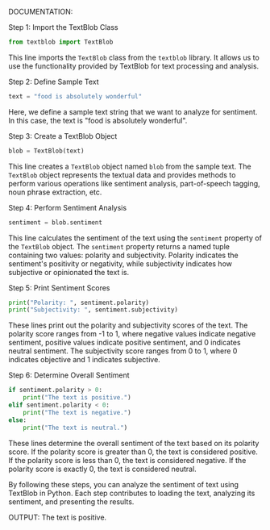 DOCUMENTATION:

Step 1: Import the TextBlob Class
```python
from textblob import TextBlob
```
This line imports the `TextBlob` class from the `textblob` library. It allows us to use the functionality provided by TextBlob for text processing and analysis.

Step 2: Define Sample Text
```python
text = "food is absolutely wonderful"
```
Here, we define a sample text string that we want to analyze for sentiment. In this case, the text is "food is absolutely wonderful".

Step 3: Create a TextBlob Object
```python
blob = TextBlob(text)
```
This line creates a `TextBlob` object named `blob` from the sample text. The `TextBlob` object represents the textual data and provides methods to perform various operations like sentiment analysis, part-of-speech tagging, noun phrase extraction, etc.

Step 4: Perform Sentiment Analysis
```python
sentiment = blob.sentiment
```
This line calculates the sentiment of the text using the `sentiment` property of the `TextBlob` object. The `sentiment` property returns a named tuple containing two values: polarity and subjectivity. Polarity indicates the sentiment's positivity or negativity, while subjectivity indicates how subjective or opinionated the text is.

Step 5: Print Sentiment Scores
```python
print("Polarity: ", sentiment.polarity)
print("Subjectivity: ", sentiment.subjectivity)
```
These lines print out the polarity and subjectivity scores of the text. The polarity score ranges from -1 to 1, where negative values indicate negative sentiment, positive values indicate positive sentiment, and 0 indicates neutral sentiment. The subjectivity score ranges from 0 to 1, where 0 indicates objective and 1 indicates subjective.

Step 6: Determine Overall Sentiment
```python
if sentiment.polarity > 0:
    print("The text is positive.")
elif sentiment.polarity < 0:
    print("The text is negative.")
else:
    print("The text is neutral.")
```
These lines determine the overall sentiment of the text based on its polarity score. If the polarity score is greater than 0, the text is considered positive. If the polarity score is less than 0, the text is considered negative. If the polarity score is exactly 0, the text is considered neutral.

By following these steps, you can analyze the sentiment of text using TextBlob in Python. Each step contributes to loading the text, analyzing its sentiment, and presenting the results.

OUTPUT:
The text is positive.

